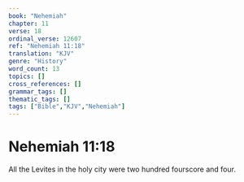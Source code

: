 ```yaml
---
book: "Nehemiah"
chapter: 11
verse: 18
ordinal_verse: 12607
ref: "Nehemiah 11:18"
translation: "KJV"
genre: "History"
word_count: 13
topics: []
cross_references: []
grammar_tags: []
thematic_tags: []
tags: ["Bible","KJV","Nehemiah"]
---
```


# Nehemiah 11:18

All the Levites in the holy city were two hundred fourscore and four.
